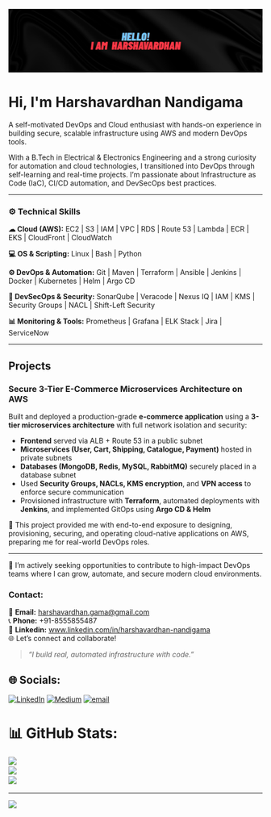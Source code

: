 ![Banner](assets/banner.png)

# Hi, I'm Harshavardhan Nandigama
A self-motivated DevOps and Cloud enthusiast with hands-on experience in building secure, scalable infrastructure using AWS and modern DevOps tools.

With a B.Tech in Electrical & Electronics Engineering and a strong curiosity for automation and cloud technologies, I transitioned into DevOps through self-learning and real-time projects. I’m passionate about Infrastructure as Code (IaC), CI/CD automation, and DevSecOps best practices.

---

### ⚙️ Technical Skills

**☁ Cloud (AWS):** EC2 | S3 | IAM | VPC | RDS | Route 53 | Lambda | ECR | EKS | CloudFront | CloudWatch  

**💻 OS & Scripting:** Linux | Bash | Python  

**⚙️ DevOps & Automation:** Git | Maven | Terraform | Ansible | Jenkins | Docker | Kubernetes | Helm | Argo CD 

**🔐 DevSecOps & Security:** SonarQube | Veracode | Nexus IQ | IAM | KMS | Security Groups | NACL | Shift-Left Security 

**📊 Monitoring & Tools:** Prometheus | Grafana | ELK Stack | Jira | ServiceNow

---

##  Projects

### Secure 3-Tier E-Commerce Microservices Architecture on AWS

Built and deployed a production-grade **e-commerce application** using a **3-tier microservices architecture** with full network isolation and security:
- **Frontend** served via ALB + Route 53 in a public subnet
- **Microservices (User, Cart, Shipping, Catalogue, Payment)** hosted in private subnets
- **Databases (MongoDB, Redis, MySQL, RabbitMQ)** securely placed in a database subnet
- Used **Security Groups, NACLs, KMS encryption**, and **VPN access** to enforce secure communication
- Provisioned infrastructure with **Terraform**, automated deployments with **Jenkins**, and implemented GitOps using **Argo CD & Helm**
  
📌 This project provided me with end-to-end exposure to designing, provisioning, securing, and operating cloud-native applications on AWS, preparing me for real-world DevOps roles.

---

📩 I’m actively seeking opportunities to contribute to high-impact DevOps teams where I can grow, automate, and secure modern cloud environments.

### Contact:

📧 **Email:** harshavardhan.gama@gmail.com  
📞 **Phone:** +91-8555855487  
🔗 **Linkedin:** www.linkedin.com/in/harshavardhan-nandigama  
🌐 Let’s connect and collaborate!


> *“I build real, automated infrastructure with code.”*



## 🌐 Socials:
[![LinkedIn](https://img.shields.io/badge/LinkedIn-%230077B5.svg?logo=linkedin&logoColor=white)](https://linkedin.com/in/www.linkedin.com/in/harshavardhan-nandigama) [![Medium](https://img.shields.io/badge/Medium-12100E?logo=medium&logoColor=white)](https://medium.com/@https://medium.com/@harshavardhan-nandigama) [![email](https://img.shields.io/badge/Email-D14836?logo=gmail&logoColor=white)](mailto:harshavardhan.gama@gmail.com) 
# 📊 GitHub Stats:
![](https://github-readme-stats.vercel.app/api?username=harshavardhan-nandigama&theme=dark&hide_border=false&include_all_commits=false&count_private=false)<br/>
![](https://nirzak-streak-stats.vercel.app/?user=harshavardhan-nandigama&theme=dark&hide_border=false)<br/>
![](https://github-readme-stats.vercel.app/api/top-langs/?username=harshavardhan-nandigama&theme=dark&hide_border=false&include_all_commits=false&count_private=false&layout=compact)

---
[![](https://visitcount.itsvg.in/api?id=harshavardhan-nandigama&icon=0&color=0)](https://visitcount.itsvg.in)

<!-- Proudly created with GPRM ( https://gprm.itsvg.in ) -->